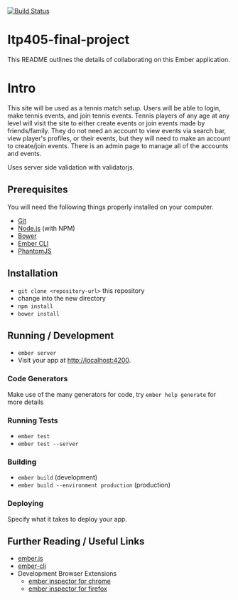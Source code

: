 [![Build Status](https://travis-ci.org/kevinchen96/itp405-final-project.svg?branch=master)](https://travis-ci.org/kevinchen96/itp405-final-project)

# Itp405-final-project

This README outlines the details of collaborating on this Ember application.

# Intro
This site will be used as a tennis match setup. Users will be able to login, make tennis events, and join tennis events. Tennis players of any age at any level will visit the site to either create events or join events made by friends/family. They do not need an account to view events via search bar, view player's profiles, or their events, but they will need to make an account to create/join events. There is an admin page to manage all of the accounts and events.

Uses server side validation with validatorjs.

## Prerequisites

You will need the following things properly installed on your computer.

* [Git](http://git-scm.com/)
* [Node.js](http://nodejs.org/) (with NPM)
* [Bower](http://bower.io/)
* [Ember CLI](http://www.ember-cli.com/)
* [PhantomJS](http://phantomjs.org/)

## Installation

* `git clone <repository-url>` this repository
* change into the new directory
* `npm install`
* `bower install`

## Running / Development

* `ember server`
* Visit your app at [http://localhost:4200](http://localhost:4200).

### Code Generators

Make use of the many generators for code, try `ember help generate` for more details

### Running Tests

* `ember test`
* `ember test --server`

### Building

* `ember build` (development)
* `ember build --environment production` (production)

### Deploying

Specify what it takes to deploy your app.

## Further Reading / Useful Links

* [ember.js](http://emberjs.com/)
* [ember-cli](http://www.ember-cli.com/)
* Development Browser Extensions
  * [ember inspector for chrome](https://chrome.google.com/webstore/detail/ember-inspector/bmdblncegkenkacieihfhpjfppoconhi)
  * [ember inspector for firefox](https://addons.mozilla.org/en-US/firefox/addon/ember-inspector/)

